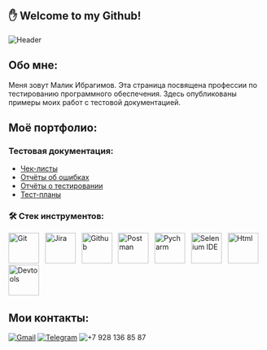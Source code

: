 ## :hand:  Welcome to my Github!
![Header](https://github.com/Malibragim/Malibragim/blob/main/gif%20and%20icons/programmer-bug.gif)

## Обо мне:
Меня зовут Малик Ибрагимов. Эта страница посвящена профессии по тестированию программного обеспечения. Здесь опубликованы примеры моих работ с тестовой документацией.


## Моё портфолио:
### Тестовая документация:
- [Чек-листы](https://github.com/Malibragim/Check-lists.git)
- [Отчёты об ошибках](https://github.com/Malibragim/Bug-reports.git)
- [Отчёты о тестировании](https://github.com/Malibragim/Test-report.git)
- [Тест-планы](https://github.com/Malibragim/Test-plans.git)
### :hammer_and_wrench: Стек инструментов:
<div>
     <img src = "https://raw.githubusercontent.com/Malibragim/Malibragim/main/gif%20and%20icons/Git-Icon-1788C.png" title="Git" alt="Git" width="60" height="60"/> &nbsp;
     <img src = "https://github.com/Malibragim/Malibragim/blob/main/gif%20and%20icons/Jira.png" title="Jira" alt="Jira" width="60" height="60"/> &nbsp;
     <img src = "https://github.com/Malibragim/Malibragim/blob/main/gif%20and%20icons/Octicons-mark-github.svg.png" title = 'Github' alt = 'Github' width="60" height="60"/> &nbsp;
     <img src = 'https://github.com/Malibragim/Malibragim/blob/main/gif%20and%20icons/Postman.png' title = 'Postman' alt = 'Postman' width="60" height="60"/> &nbsp;
     <img src = 'https://github.com/Malibragim/Malibragim/blob/main/gif%20and%20icons/PyCharm_Icon.svg.png' title = 'Pycharm' alt = 'Pycharm' width="60" height="60"/> &nbsp;
     <img src = 'https://github.com/Malibragim/Malibragim/blob/main/gif%20and%20icons/selenium-ide128.png' title = 'Selenium IDE' alt = 'Selenium IDE' width="60" height="60"/> &nbsp;
     <img src = 'https://github.com/Malibragim/Malibragim/blob/main/gif%20and%20icons/1682257270_papik-pro-p-html-stikeri-vektor-8.png' title = 'Html' alt = 'Html' width="60" height="60"/> &nbsp;
     <img src = 'https://github.com/Malibragim/Malibragim/blob/main/gif%20and%20icons/4.png' title = 'Devtools' alt = 'Devtools' width="60" height="60"/> &nbsp;
</div>

## Мои контакты:

[![Gmail](https://img.shields.io/badge/-Gmail-090909?style=for-the-badge&logo=Gmail&logoColor)](malikibragimov890@gmail.com)
[![Telegram](https://img.shields.io/badge/-Telegram-090909?style=for-the-badge&logo=Telegram&logoColor)](http://t.me/Malibragim)
![+7 928 136 85 87](https://img.shields.io/badge/-+7_928_136_85_87-090909?style=for-the-badge&logo=&logoColor)


